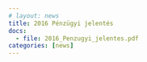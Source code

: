```yaml
---
# layout: news
title: 2016 Pénzügyi jelentés
docs:
  - file: 2016_Penzugyi_jelentes.pdf
categories: [news]
---
```

